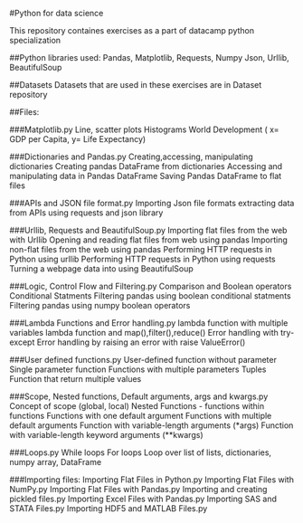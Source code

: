 #Python for data science

This repository containes exercises as a part of datacamp python specialization

##Python libraries used:
        Pandas, Matplotlib, Requests, Numpy
        Json, Urllib, BeautifulSoup

##Datasets
        Datasets that are used in these exercises are in Dataset repository

##Files:

###Matplotlib.py
        Line, scatter plots
        Histograms
        World Development ( x= GDP per Capita, y= Life Expectancy)
        
###Dictionaries and Pandas.py
        Creating,accessing, manipulating dictionaries
        Creating pandas DataFrame from dictionaries
        Accessing and manipulating data in Pandas DataFrame
        Saving Pandas DataFrame to flat files

###APIs and JSON file format.py 
        Importing Json file formats
        extracting data from APIs using requests and json library

###Urllib, Requests and BeautifulSoup.py
        Importing flat files from the web with Urllib
        Opening and reading flat files from web using pandas
        Importing non-flat files from the web using pandas
        Performing HTTP requests in Python using urllib
        Performing HTTP requests in Python using requests
        Turning a webpage data into using BeautifulSoup
        
###Logic, Control Flow and Filtering.py
        Comparison and Boolean operators
        Conditional Statments
        Filtering pandas using boolean conditional statments
        Filtering pandas using numpy boolean operators
        
###Lambda Functions and Error handling.py
        lambda function with multiple variables
        lambda function and map(),filter(),reduce()
        Error handling with try-except
        Error handling by raising an error with raise ValueError()
        

###User defined functions.py
        User-defined function without parameter
        Single parameter function
        Functions with multiple parameters
        Tuples
        Function that return multiple values

###Scope, Nested functions, Default arguments, args and kwargs.py
        Concept of scope (global, local)
        Nested Functions - functions within functions
        Functions with one default argument
        Functions with multiple default arguments
        Function with variable-length arguments (*args)
        Function with variable-length keyword arguments (**kwargs)
        
        
###Loops.py
        While loops
        For loops
        Loop over list of lists, dictionaries, numpy array, DataFrame

###Importing files:
        Importing Flat Files in Python.py
        Importing Flat Files with NumPy.py
        Importing Flat Files with Pandas.py
        Importing and creating pickled files.py
        Importing Excel Files with Pandas.py
        Importing SAS and STATA Files.py
        Importing HDF5 and MATLAB Files.py
